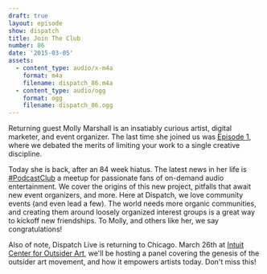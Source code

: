 ```yaml
---
draft: true
layout: episode
show: dispatch
title: Join The Club
number: 86
date: '2015-03-05'
assets:
  - content_type: audio/x-m4a
    format: m4a
    filename: dispatch_86.m4a
  - content_type: audio/ogg
    format: ogg
    filename: dispatch_86.ogg
---
```

Returning guest Molly Marshall is an insatiably curious artist, digital marketer, and event organizer. The last time she joined us was [Episode 1](http://machine.fm/dispatch/1), where we debated the merits of limiting your work to a single creative discipline.

Today she is back, after an 84 week hiatus. The latest news in her life is [#PodcastClub](https://twitter.com/hashtag/podcastclub) a meetup for passionate fans of on-demand audio entertainment. We cover the origins of this new project, pitfalls that await new event organizers, and more. Here at Dispatch, we love community events (and even lead a few). The world needs more organic communities, and creating them around loosely organized interest groups is a great way to kickoff new friendships. To Molly, and others like her, we say congratulations!

Also of note, Dispatch Live is returning to Chicago. March 26th at [Intuit Center for Outsider Art](https://www.facebook.com/events/645091565596602), we'll be hosting a panel covering the genesis of the outsider art movement, and how it empowers artists today. Don't miss this!